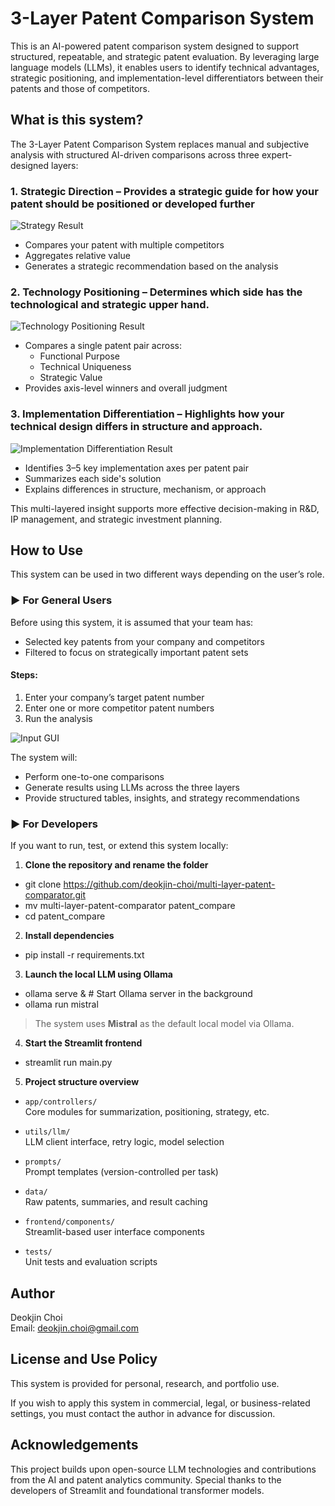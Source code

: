 # 3-Layer Patent Comparison System

This is an AI-powered patent comparison system designed to support structured, repeatable, and strategic patent evaluation. By leveraging large language models (LLMs), it enables users to identify technical advantages, strategic positioning, and implementation-level differentiators between their patents and those of competitors.

## What is this system?

The 3-Layer Patent Comparison System replaces manual and subjective analysis with structured AI-driven comparisons across three expert-designed layers:

### 1. Strategic Direction – Provides a strategic guide for how your patent should be positioned or developed further
![Strategy Result](images/1.strategic_recommend.PNG)
- Compares your patent with multiple competitors
- Aggregates relative value
- Generates a strategic recommendation based on the analysis

### 2. Technology Positioning – Determines which side has the technological and strategic upper hand.
![Technology Positioning Result](images/2.technology_positioning.PNG)
- Compares a single patent pair across:
  - Functional Purpose
  - Technical Uniqueness
  - Strategic Value
- Provides axis-level winners and overall judgment

### 3. Implementation Differentiation  – Highlights how your technical design differs in structure and approach.
![Implementation Differentiation Result](images/3.implementation_diff.PNG)
- Identifies 3–5 key implementation axes per patent pair
- Summarizes each side's solution
- Explains differences in structure, mechanism, or approach

This multi-layered insight supports more effective decision-making in R&D, IP management, and strategic investment planning.

## How to Use

This system can be used in two different ways depending on the user’s role.

### ▶ For General Users

Before using this system, it is assumed that your team has:
- Selected key patents from your company and competitors
- Filtered to focus on strategically important patent sets

#### Steps:
1. Enter your company’s target patent number
2. Enter one or more competitor patent numbers
3. Run the analysis

![Input GUI](images/input_gui.PNG)

The system will:
- Perform one-to-one comparisons
- Generate results using LLMs across the three layers
- Provide structured tables, insights, and strategy recommendations

### ▶ For Developers

If you want to run, test, or extend this system locally:

1. **Clone the repository and rename the folder**
- git clone https://github.com/deokjin-choi/multi-layer-patent-comparator.git
- mv multi-layer-patent-comparator patent_compare
- cd patent_compare

2. **Install dependencies**
- pip install -r requirements.txt

3. **Launch the local LLM using Ollama**
- ollama serve & # Start Ollama server in the background
- ollama run mistral
> The system uses **Mistral** as the default local model via Ollama.

4. **Start the Streamlit frontend**
- streamlit run main.py

5. **Project structure overview**
- `app/controllers/`  
  Core modules for summarization, positioning, strategy, etc.

- `utils/llm/`  
  LLM client interface, retry logic, model selection

- `prompts/`  
  Prompt templates (version-controlled per task)

- `data/`  
  Raw patents, summaries, and result caching

- `frontend/components/`  
  Streamlit-based user interface components

- `tests/`  
  Unit tests and evaluation scripts

## Author

Deokjin Choi  
Email: deokjin.choi@gmail.com

## License and Use Policy

This system is provided for personal, research, and portfolio use.

If you wish to apply this system in commercial, legal, or business-related settings, you must contact the author in advance for discussion.

## Acknowledgements

This project builds upon open-source LLM technologies and contributions from the AI and patent analytics community. Special thanks to the developers of Streamlit and foundational transformer models.
